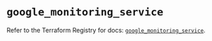 # `google_monitoring_service`

Refer to the Terraform Registry for docs: [`google_monitoring_service`](https://registry.terraform.io/providers/hashicorp/google-beta/5.15.0/docs/resources/google_monitoring_service).
